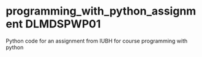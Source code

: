 # programming_with_python_assignment DLMDSPWP01
Python code for an assignment from IUBH for course programming with python

